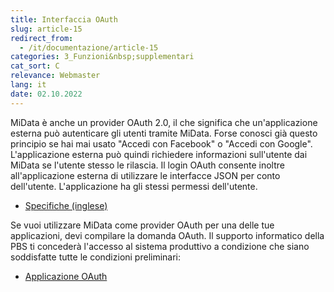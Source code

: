 ```yaml
---
title: Interfaccia OAuth
slug: article-15
redirect_from:
  - /it/documentazione/article-15
categories: 3_Funzioni&nbsp;supplementari
cat_sort: C
relevance: Webmaster
lang: it
date: 02.10.2022
---
```


MiData è anche un provider OAuth 2.0, il che significa che un'applicazione esterna può autenticare gli utenti tramite MiData. Forse conosci già questo principio se hai mai usato "Accedi con Facebook" o "Accedi con Google". L'applicazione esterna può quindi richiedere informazioni sull'utente dai MiData se l'utente stesso le rilascia. Il login OAuth consente inoltre all'applicazione esterna di utilizzare le interfacce JSON per conto dell'utente. L'applicazione ha gli stessi permessi dell'utente. 

* [Specifiche (inglese)](https://github.com/hitobito/hitobito/blob/master/doc/development/08_oauth.md)

Se vuoi utilizzare MiData come provider OAuth per una delle tue applicazioni, devi compilare la domanda OAuth. Il supporto informatico della PBS ti concederà l'accesso al sistema produttivo a condizione che siano soddisfatte tutte le condizioni preliminari: 
* [Applicazione OAuth](https://forms.office.com/Pages/ResponsePage.aspx?id=iq6Fcs2Xq0m9ordFTZ0Fa8gnQG-i3p9KkbcKGL9nFhtUMEpMQkYwMzQxNUVEWEIxRTNWTDhPMDVEMS4u&wdLOR=c1CBB434D-BD2A-4C4E-A417-6F0DDA2C01C8)